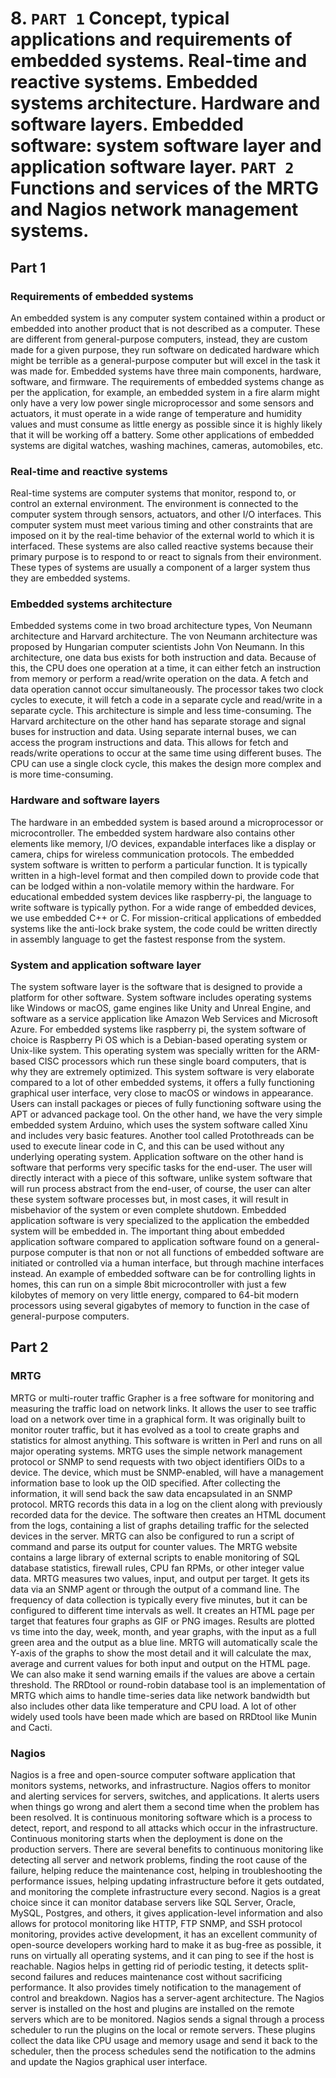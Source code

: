 # 8. `PART 1` Concept, typical applications and requirements of embedded systems. Real-time and reactive systems. Embedded systems architecture. Hardware and software layers. Embedded software: system software layer and application software layer. `PART 2` Functions and services of the MRTG and Nagios network management systems.

## Part 1

### Requirements of embedded systems

An embedded system is any computer system contained within a product or embedded into another product that is not described as a computer. These are different from general-purpose computers, instead, they are custom made for a given purpose, they run software on dedicated hardware which might be terrible as a general-purpose computer but will excel in the task it was made for. Embedded systems have three main components, hardware, software, and firmware. The requirements of embedded systems change as per the application, for example, an embedded system in a fire alarm might only have a very low power single microprocessor and some sensors and actuators, it must operate in a wide range of temperature and humidity values and must consume as little energy as possible since it is highly likely that it will be working off a battery. Some other applications of embedded systems are digital watches, washing machines, cameras, automobiles, etc.

### Real-time and reactive systems

Real-time systems are computer systems that monitor, respond to, or control an external environment. The environment is connected to the computer system through sensors, actuators, and other I/O interfaces. This computer system must meet various timing and other constraints that are imposed on it by the real-time behavior of the external world to which it is interfaced. These systems are also called reactive systems because their primary purpose is to respond to or react to signals from their environment. These types of systems are usually a component of a larger system thus they are embedded systems.

### Embedded systems architecture

Embedded systems come in two broad architecture types, Von Neumann architecture and Harvard architecture. The von Neumann architecture was proposed by Hungarian computer scientists John Von Neumann. In this architecture, one data bus exists for both instruction and data. Because of this, the CPU does one operation at a time, it can either fetch an instruction from memory or perform a read/write operation on the data. A fetch and data operation cannot occur simultaneously. The processor takes two clock cycles to execute, it will fetch a code in a separate cycle and read/write in a separate cycle. This architecture is simple and less time-consuming.
The Harvard architecture on the other hand has separate storage and signal buses for instruction and data. Using separate internal buses, we can access the program instructions and data. This allows for fetch and reads/write operations to occur at the same time using different buses. The CPU can use a single clock cycle, this makes the design more complex and is more time-consuming.

### Hardware and software layers

The hardware in an embedded system is based around a microprocessor or microcontroller. The embedded system hardware also contains other elements like memory, I/O devices, expandable interfaces like a display or camera, chips for wireless communication protocols. The embedded system software is written to perform a particular function. It is typically written in a high-level format and then compiled down to provide code that can be lodged within a non-volatile memory within the hardware. For educational embedded system devices like raspberry-pi, the language to write software is typically python. For a wide range of embedded devices, we use embedded C++ or C. For mission-critical applications of embedded systems like the anti-lock brake system, the code could be written directly in assembly language to get the fastest response from the system.

### System and application software layer

The system software layer is the software that is designed to provide a platform for other software. System software includes operating systems like Windows or macOS, game engines like Unity and Unreal Engine, and software as a service application like Amazon Web Services and Microsoft Azure. For embedded systems like raspberry pi, the system software of choice is Raspberry Pi OS which is a Debian-based operating system or Unix-like system. This operating system was specially written for the ARM-based CISC processors which run these single board computers, that is why they are extremely optimized. This system software is very elaborate compared to a lot of other embedded systems, it offers a fully functioning graphical user interface, very close to macOS or windows in appearance. Users can install packages or pieces of fully functioning software using the APT or advanced package tool. On the other hand, we have the very simple embedded system Arduino, which uses the system software called Xinu and includes very basic features. Another tool called Protothreads can be used to execute linear code in C, and this can be used without any underlying operating system.
Application software on the other hand is software that performs very specific tasks for the end-user. The user will directly interact with a piece of this software, unlike system software that will run process abstract from the end-user, of course, the user can alter these system software processes but, in most cases, it will result in misbehavior of the system or even complete shutdown. Embedded application software is very specialized to the application the embedded system will be embedded in. The important thing about embedded application software compared to application software found on a general-purpose computer is that non or not all functions of embedded software are initiated or controlled via a human interface, but through machine interfaces instead. An example of embedded software can be for controlling lights in homes, this can run on a simple 8bit microcontroller with just a few kilobytes of memory on very little energy, compared to 64-bit modern processors using several gigabytes of memory to function in the case of general-purpose computers.

## Part 2

### MRTG

MRTG or multi-router traffic Grapher is a free software for monitoring and measuring the traffic load on network links. It allows the user to see traffic load on a network over time in a graphical form. It was originally built to monitor router traffic, but it has evolved as a tool to create graphs and statistics for almost anything. This software is written in Perl and runs on all major operating systems. MRTG uses the simple network management protocol or SNMP to send requests with two object identifiers OIDs to a device. The device, which must be SNMP-enabled, will have a management information base to look up the OID specified. After collecting the information, it will send back the saw data encapsulated in an SNMP protocol. MRTG records this data in a log on the client along with previously recorded data for the device. The software then creates an HTML document from the logs, containing a list of graphs detailing traffic for the selected devices in the server. MRTG can also be configured to run a script of command and parse its output for counter values. The MRTG website contains a large library of external scripts to enable monitoring of SQL database statistics, firewall rules, CPU fan RPMs, or other integer value data. MRTG measures two values, input, and output per target. It gets its data via an SNMP agent or through the output of a command line. The frequency of data collection is typically every five minutes, but it can be configured to different time intervals as well. It creates an HTML page per target that features four graphs as GIF or PNG images. Results are plotted vs time into the day, week, month, and year graphs, with the input as a full green area and the output as a blue line. MRTG will automatically scale the Y-axis of the graphs to show the most detail and it will calculate the max, average and current values for both input and output on the HTML page. We can also make it send warning emails if the values are above a certain threshold. The RRDtool or round-robin database tool is an implementation of MRTG which aims to handle time-series data like network bandwidth but also includes other data like temperature and CPU load. A lot of other widely used tools have been made which are based on RRDtool like Munin and Cacti.

### Nagios

Nagios is a free and open-source computer software application that monitors systems, networks, and infrastructure. Nagios offers to monitor and alerting services for servers, switches, and applications. It alerts users when things go wrong and alert them a second time when the problem has been resolved. It is continuous monitoring software which is a process to detect, report, and respond to all attacks which occur in the infrastructure. Continuous monitoring starts when the deployment is done on the production servers. There are several benefits to continuous monitoring like detecting all server and network problems, finding the root cause of the failure, helping reduce the maintenance cost, helping in troubleshooting the performance issues, helping updating infrastructure before it gets outdated, and monitoring the complete infrastructure every second. Nagios is a great choice since it can monitor database servers like SQL Server, Oracle, MySQL, Postgres, and others, it gives application-level information and also allows for protocol monitoring like HTTP, FTP SNMP, and SSH protocol monitoring, provides active development, it has an excellent community of open-source developers working hard to make it as bug-free as possible, it runs on virtually all operating systems, and it can ping to see if the host is reachable. Nagios helps in getting rid of periodic testing, it detects split-second failures and reduces maintenance cost without sacrificing performance. It also provides timely notification to the management of control and breakdown. Nagios has a server-agent architecture. The Nagios server is installed on the host and plugins are installed on the remote servers which are to be monitored. Nagios sends a signal through a process scheduler to run the plugins on the local or remote servers. These plugins collect the data like CPU usage and memory usage and send it back to the scheduler, then the process schedules send the notification to the admins and update the Nagios graphical user interface.
